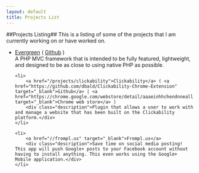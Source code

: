```yaml
---
layout: default
title: Projects List
---
```

##Projects Listing##
This is a listing of some of the projects that I am currently working on or have worked on.

<ul class="project-list">
	<li>
		<a href="/projects/evergreen">Evergreen</a> ( <a href="https://github.com/naturalcodeproject/Evergreen" target="_blank">Github</a> )
		<div class="description">A PHP MVC framework that is intended to be fully featured, lightweight, and designed to be as close to using native PHP as possible.</div>
	</li>

	<li>
		<a href="/projects/clickability">Clickability</a> ( <a href="https://github.com/dbald/Clickability-Chrome-Extension" target="_blank">Github</a> | <a href="https://chrome.google.com/webstore/detail/aaaeinhhchendnnealllcnknkfdgdbmb" target="_blank">Chrome web store</a> )
		<div class="description">Plugin that allows a user to work with and manage a website that has been built on the Clickability platform.</div>
	</li>

	<li>
		<a href="//frompl.us" target="_blank">Frompl.us</a>
		<div class="description">Save time on social media posting! This app will push Google+ posts to your Facebook account without having to install anything. This even works using the Google+ Mobile application.</div>
	</li>
</ul>